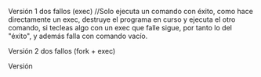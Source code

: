 
Versión 1 dos fallos (exec) //Solo ejecuta un comando con éxito, como hace directamente un exec, destruye el programa en curso y ejecuta el otro comando, si tecleas algo con un exec que falle sigue, por tanto lo del "éxito", y además falla con comando vacío.

Versión 2 dos fallos (fork + exec)

Versión 